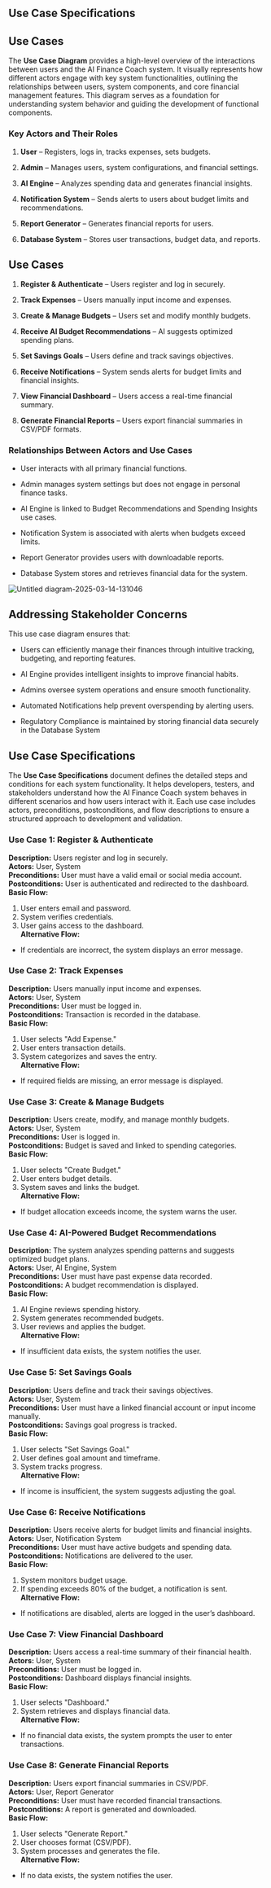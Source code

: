 
## Use Case Specifications
## Use Cases

The **Use Case Diagram** provides a high-level overview of the interactions between users and the AI Finance Coach system. It visually represents how different actors engage with key system functionalities, outlining the relationships between users, system components, and core financial management features. This diagram serves as a foundation for understanding system behavior and guiding the development of functional components.

### Key Actors and Their Roles

1. **User** – Registers, logs in, tracks expenses, sets budgets.

2. **Admin** – Manages users, system configurations, and financial settings.

3. **AI Engine** – Analyzes spending data and generates financial insights.

4. **Notification System** – Sends alerts to users about budget limits and recommendations.

5. **Report Generator** – Generates financial reports for users.

6. **Database System** – Stores user transactions, budget data, and reports.

## Use Cases

1. **Register & Authenticate** – Users register and log in securely.

2. **Track Expenses** – Users manually input income and expenses.

3. **Create & Manage Budgets** – Users set and modify monthly budgets.

4. **Receive AI Budget Recommendations** – AI suggests optimized spending plans.

5. **Set Savings Goals** – Users define and track savings objectives.

6. **Receive Notifications** – System sends alerts for budget limits and financial insights.

7. **View Financial Dashboard** – Users access a real-time financial summary.

8. **Generate Financial Reports** – Users export financial summaries in CSV/PDF formats.


### Relationships Between Actors and Use Cases

- User interacts with all primary financial functions.

- Admin manages system settings but does not engage in personal finance tasks.

- AI Engine is linked to Budget Recommendations and Spending Insights use cases.

- Notification System is associated with alerts when budgets exceed limits.

- Report Generator provides users with downloadable reports.

- Database System stores and retrieves financial data for the system.

![Untitled diagram-2025-03-14-131046](https://github.com/user-attachments/assets/563df7d9-9bde-4bf9-9a88-dd8e58a00f9f)



## Addressing Stakeholder Concerns

This use case diagram ensures that:

- Users can efficiently manage their finances through intuitive tracking, budgeting, and reporting features.

- AI Engine provides intelligent insights to improve financial habits.

- Admins oversee system operations and ensure smooth functionality.

- Automated Notifications help prevent overspending by alerting users.

- Regulatory Compliance is maintained by storing financial data securely in the Database System


## Use Case Specifications
The **Use Case Specifications** document defines the detailed steps and conditions for each system functionality. It helps developers, testers, and stakeholders understand how the AI Finance Coach system behaves in different scenarios and how users interact with it. Each use case includes actors, preconditions, postconditions, and flow descriptions to ensure a structured approach to development and validation.

### Use Case 1: Register & Authenticate
**Description:** Users register and log in securely.  
**Actors:** User, System  
**Preconditions:** User must have a valid email or social media account.  
**Postconditions:** User is authenticated and redirected to the dashboard.  
**Basic Flow:**  
1. User enters email and password.  
2. System verifies credentials.  
3. User gains access to the dashboard.  
**Alternative Flow:**  
- If credentials are incorrect, the system displays an error message.  

### Use Case 2: Track Expenses
**Description:** Users manually input income and expenses.  
**Actors:** User, System  
**Preconditions:** User must be logged in.  
**Postconditions:** Transaction is recorded in the database.  
**Basic Flow:**  
1. User selects "Add Expense."  
2. User enters transaction details.  
3. System categorizes and saves the entry.  
**Alternative Flow:**  
- If required fields are missing, an error message is displayed.  

### Use Case 3: Create & Manage Budgets
**Description:** Users create, modify, and manage monthly budgets.  
**Actors:** User, System  
**Preconditions:** User is logged in.  
**Postconditions:** Budget is saved and linked to spending categories.  
**Basic Flow:**  
1. User selects "Create Budget."  
2. User enters budget details.  
3. System saves and links the budget.  
**Alternative Flow:**  
- If budget allocation exceeds income, the system warns the user.  

### Use Case 4: AI-Powered Budget Recommendations
**Description:** The system analyzes spending patterns and suggests optimized budget plans.  
**Actors:** User, AI Engine, System  
**Preconditions:** User must have past expense data recorded.  
**Postconditions:** A budget recommendation is displayed.  
**Basic Flow:**  
1. AI Engine reviews spending history.  
2. System generates recommended budgets.  
3. User reviews and applies the budget.  
**Alternative Flow:**  
- If insufficient data exists, the system notifies the user.  

### Use Case 5: Set Savings Goals
**Description:** Users define and track their savings objectives.  
**Actors:** User, System  
**Preconditions:** User must have a linked financial account or input income manually.  
**Postconditions:** Savings goal progress is tracked.  
**Basic Flow:**  
1. User selects "Set Savings Goal."  
2. User defines goal amount and timeframe.  
3. System tracks progress.  
**Alternative Flow:**  
- If income is insufficient, the system suggests adjusting the goal.  

### Use Case 6: Receive Notifications
**Description:** Users receive alerts for budget limits and financial insights.  
**Actors:** User, Notification System  
**Preconditions:** User must have active budgets and spending data.  
**Postconditions:** Notifications are delivered to the user.  
**Basic Flow:**  
1. System monitors budget usage.  
2. If spending exceeds 80% of the budget, a notification is sent.  
**Alternative Flow:**  
- If notifications are disabled, alerts are logged in the user’s dashboard.  

### Use Case 7: View Financial Dashboard
**Description:** Users access a real-time summary of their financial health.  
**Actors:** User, System  
**Preconditions:** User must be logged in.  
**Postconditions:** Dashboard displays financial insights.  
**Basic Flow:**  
1. User selects "Dashboard."  
2. System retrieves and displays financial data.  
**Alternative Flow:**  
- If no financial data exists, the system prompts the user to enter transactions.  

### Use Case 8: Generate Financial Reports
**Description:** Users export financial summaries in CSV/PDF.  
**Actors:** User, Report Generator  
**Preconditions:** User must have recorded financial transactions.  
**Postconditions:** A report is generated and downloaded.  
**Basic Flow:**  
1. User selects "Generate Report."  
2. User chooses format (CSV/PDF).  
3. System processes and generates the file.  
**Alternative Flow:**  
- If no data exists, the system notifies the user.





